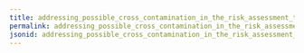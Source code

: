 ```yaml
---
title: addressing_possible_cross_contamination_in_the_risk_assessment_to_assure_that_it_is_controlled_and_does_not_exceed_established_limits
permalink: addressing_possible_cross_contamination_in_the_risk_assessment_to_assure_that_it_is_controlled_and_does_not_exceed_established_limits.html
jsonid: addressing_possible_cross_contamination_in_the_risk_assessment_to_assure_that_it_is_controlled_and_does_not_exceed_established_limits
---
```


